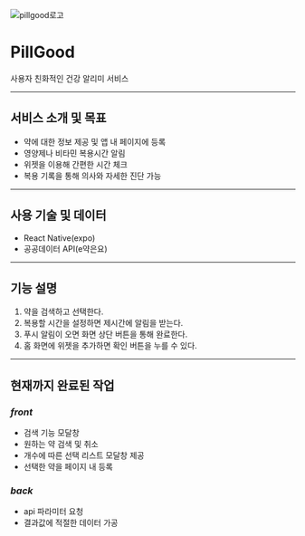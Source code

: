 ![pillgood로고](https://github.com/KimEunA97/PillGood/assets/124133601/57091db3-f2b7-4755-84bf-a41115b46616)
# PillGood
사용자 친화적인 건강 알리미 서비스

---

## 서비스 소개 및 목표
- 약에 대한 정보 제공 및 앱 내 페이지에 등록
- 영양제나 비타민 복용시간 알림
- 위젯을 이용해 간편한 시간 체크
- 복용 기록을 통해 의사와 자세한 진단 가능

---

## 사용 기술 및 데이터
- React Native(expo)
- 공공데이터 API(e약은요)

---

## 기능 설명
1. 약을 검색하고 선택한다.
2. 복용할 시간을 설정하면 제시간에 알림을 받는다.
3. 푸시 알림이 오면 화면 상단 버튼을 통해 완료한다.
4. 홈 화면에 위젯을 추가하면 확인 버튼을 누를 수 있다.

---

## 현재까지 완료된 작업

### *front*
- 검색 기능 모달창
- 원하는 약 검색 및 취소
- 개수에 따른 선택 리스트 모달창 제공
- 선택한 약을 페이지 내 등록
### *back*
- api 파라미터 요청
- 결과값에 적절한 데이터 가공
